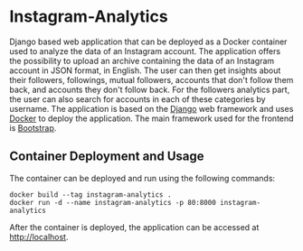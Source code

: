 # Instagram-Analytics

Django based web application that can be deployed as a Docker container used to analyze the data of an Instagram account. The application offers the possibility to upload an archive containing the data of an Instagram account in JSON format, in English. The user can then get insights about their followers, followings, mutual followers, accounts that don't follow them back, and accounts they don't follow back. For the followers analytics part, the user can also search for accounts in each of these categories by username. The application is based on the [Django](https://www.djangoproject.com/) web framework and uses [Docker](https://www.docker.com/) to deploy the application. The main framework used for the frontend is [Bootstrap](https://getbootstrap.com/).

## Container Deployment and Usage

The container can be deployed and run using the following commands:

```
docker build --tag instagram-analytics .
docker run -d --name instagram-analytics -p 80:8000 instagram-analytics
```

After the container is deployed, the application can be accessed at [http://localhost](http://localhost).
